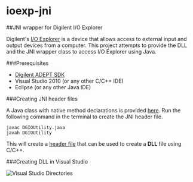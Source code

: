 ioexp-jni
=========

##JNI wrapper for Digilent I/O Explorer

Digilent's [I/O Explorer](https://www.digilentinc.com/Products/Detail.cfm?NavPath=2,719,834&Prod=IOEXPLORER-USB) is a device that allows access to external input and output devices from a computer. This project attempts to provide the DLL and the JNI wrapper class to access I/O Explorer using Java.

###Prerequisites
*  [Digilent ADEPT SDK](http://www.digilentinc.com/Products/Detail.cfm?Prod=ADEPT2) 
*  Visual Studio 2010 (or any other C/C++ IDE)
*  Eclipse (or any other Java IDE)

###Creating JNI header files

A Java class with native method declarations is provided [here](https://github.com/ggc-itec/ioexp-jni/blob/master/DGIO-JNI/src/DGIOUtility.java). Run the following command in the terminal to create the JNI header file.

```
javac DGIOUtility.java
javah DGIOUtility
```

This will create a [header file]() that can be used to create a **DLL** file using C/C++.

###Creating DLL in Visual Studio



![Visual Studio Directories](https://raw.github.com/ggc-itec/ioexp-jni/master/images/vs-properties.png)

